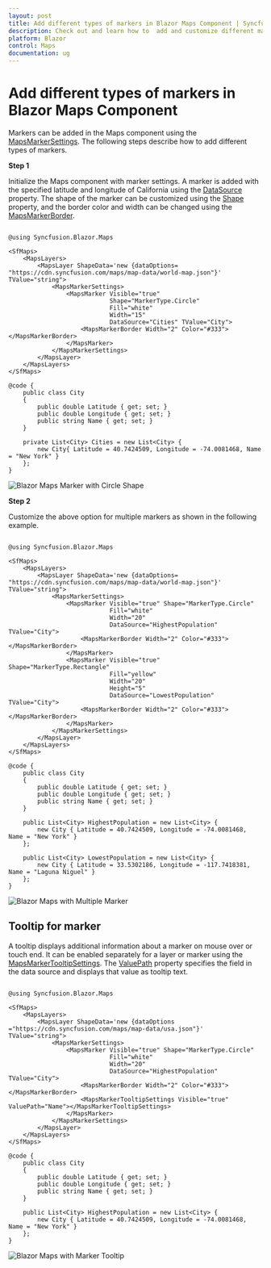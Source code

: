 ```yaml
---
layout: post
title: Add different types of markers in Blazor Maps Component | Syncfusion
description: Check out and learn how to  add and customize different marker types in the Syncfusion Blazor Maps component.
platform: Blazor
control: Maps
documentation: ug
---
```


# Add different types of markers in Blazor Maps Component

Markers can be added in the Maps component using the [MapsMarkerSettings](https://help.syncfusion.com/cr/blazor/Syncfusion.Blazor.Maps.MapsMarkerSettings.html). The following steps describe how to add different types of markers.

<b>Step 1</b>

Initialize the Maps component with marker settings. A marker is added with the specified latitude and longitude of California using the [DataSource](https://help.syncfusion.com/cr/blazor/Syncfusion.Blazor.Maps.MapsMarker-1.html#Syncfusion_Blazor_Maps_MapsMarker_1_DataSource) property. The shape of the marker can be customized using the [Shape](https://help.syncfusion.com/cr/blazor/Syncfusion.Blazor.Maps.MapsMarker-1.html#Syncfusion_Blazor_Maps_MapsMarker_1_Shape) property, and the border color and width can be changed using the [MapsMarkerBorder](https://help.syncfusion.com/cr/blazor/Syncfusion.Blazor.Maps.MapsMarkerBorder.html).

```cshtml

@using Syncfusion.Blazor.Maps

<SfMaps>
    <MapsLayers>
        <MapsLayer ShapeData='new {dataOptions= "https://cdn.syncfusion.com/maps/map-data/world-map.json"}' TValue="string">
            <MapsMarkerSettings>
                <MapsMarker Visible="true"
                            Shape="MarkerType.Circle"
                            Fill="white"
                            Width="15"
                            DataSource="Cities" TValue="City">
                    <MapsMarkerBorder Width="2" Color="#333"></MapsMarkerBorder>
                </MapsMarker>
            </MapsMarkerSettings>
        </MapsLayer>
    </MapsLayers>
</SfMaps>

@code {
    public class City
    {
        public double Latitude { get; set; }
        public double Longitude { get; set; }
        public string Name { get; set; }
    }

    private List<City> Cities = new List<City> {
        new City{ Latitude = 40.7424509, Longitude = -74.0081468, Name = "New York" }
    };
}
```

![Blazor Maps Marker with Circle Shape](../images/blazor-maps-marker-with-circle.PNG)

<b>Step 2</b>

Customize the above option for multiple markers as shown in the following example.

```cshtml

@using Syncfusion.Blazor.Maps

<SfMaps>
    <MapsLayers>
        <MapsLayer ShapeData='new {dataOptions= "https://cdn.syncfusion.com/maps/map-data/world-map.json"}' TValue="string">
            <MapsMarkerSettings>
                <MapsMarker Visible="true" Shape="MarkerType.Circle"
                            Fill="white"
                            Width="20"
                            DataSource="HighestPopulation" TValue="City">
                    <MapsMarkerBorder Width="2" Color="#333"></MapsMarkerBorder>
                </MapsMarker>
                <MapsMarker Visible="true" Shape="MarkerType.Rectangle"
                            Fill="yellow"
                            Width="20"
                            Height="5"
                            DataSource="LowestPopulation" TValue="City">
                    <MapsMarkerBorder Width="2" Color="#333"></MapsMarkerBorder>
                </MapsMarker>
            </MapsMarkerSettings>
        </MapsLayer>
    </MapsLayers>
</SfMaps>

@code {
    public class City
    {
        public double Latitude { get; set; }
        public double Longitude { get; set; }
        public string Name { get; set; }
    }

    public List<City> HighestPopulation = new List<City> {
        new City { Latitude = 40.7424509, Longitude = -74.0081468, Name = "New York" }
    };

    public List<City> LowestPopulation = new List<City> {
        new City { Latitude = 33.5302186, Longitude = -117.7418381, Name = "Laguna Niguel" }
    };
}

```

![Blazor Maps with Multiple Marker](../images/blazor-maps-multiple-marker.PNG)

## Tooltip for marker

A tooltip displays additional information about a marker on mouse over or touch end. It can be enabled separately for a layer or marker using the [MapsMarkerTooltipSettings](https://help.syncfusion.com/cr/blazor/Syncfusion.Blazor.Maps.MapsMarkerTooltipSettings.html). The [ValuePath](https://help.syncfusion.com/cr/blazor/Syncfusion.Blazor.Maps.MapsMarkerTooltipSettings.html#Syncfusion_Blazor_Maps_MapsMarkerTooltipSettings_ValuePath) property specifies the field in the data source and displays that value as tooltip text.

```cshtml

@using Syncfusion.Blazor.Maps

<SfMaps>
    <MapsLayers>
        <MapsLayer ShapeData='new {dataOptions ="https://cdn.syncfusion.com/maps/map-data/usa.json"}' TValue="string">
            <MapsMarkerSettings>
                <MapsMarker Visible="true" Shape="MarkerType.Circle"
                            Fill="white"
                            Width="20"
                            DataSource="HighestPopulation" TValue="City">
                    <MapsMarkerBorder Width="2" Color="#333"></MapsMarkerBorder>
                    <MapsMarkerTooltipSettings Visible="true" ValuePath="Name"></MapsMarkerTooltipSettings>
                </MapsMarker>
            </MapsMarkerSettings>
        </MapsLayer>
    </MapsLayers>
</SfMaps>

@code {
    public class City
    {
        public double Latitude { get; set; }
        public double Longitude { get; set; }
        public string Name { get; set; }
    }

    public List<City> HighestPopulation = new List<City> {
        new City { Latitude = 40.7424509, Longitude = -74.0081468, Name = "New York" }
    };
}

```

![Blazor Maps with Marker Tooltip](../images/blazor-maps-marker-tooltip.png)
